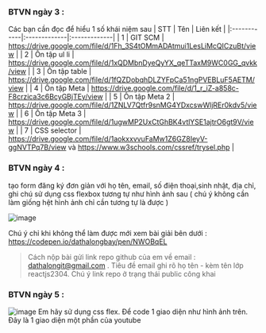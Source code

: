 ### BTVN ngày 3 :
Các bạn cần đọc để hiểu 1 số khái niệm sau
| STT | Tên | Liên kết |
|:------------|:-------------|:-------------|
| 1      |   GIT SCM    |        https://drive.google.com/file/d/1Fh_3S4tOMmADAtmui1LesLiMcQICzuBt/view |
| 2      |    Ôn tập ul li     |          https://drive.google.com/file/d/1xQDMbnDyeQyYX_qeTTaxM9WC0GG_qvkk/view |
| 3      |    Ôn tập table     |          https://drive.google.com/file/d/1fQZDobqhDLZYFpCa51ngPVEBLuF5AETM/view |
| 4      |    Ôn tập Meta     |          https://drive.google.com/file/d/1_r_iZ-a858c-F8crzica3c6BcyGBjTEy/view |
| 5      |    Ôn tập Meta 2     |          https://drive.google.com/file/d/1ZNLV7Qtfr9snMG4YDxcswWljREr0kdv5/view |
| 6      |    Ôn tập Meta 3     |          https://drive.google.com/file/d/1ugwMP2UxCtGhBK4vtlYSE1ajtrO6gt9V/view |
| 7      |    CSS selector     |          https://drive.google.com/file/d/1aokxxvvuFaMw1Z6GZ8IeyV-ggNVTPq7B/view và https://www.w3schools.com/cssref/trysel.php |
### BTVN ngày 4 :
tạo form đăng ký đơn giản với họ tên, email, số điện thoại,sinh nhật, địa chỉ, ghi chú sử dụng css flexbox tương tự như hình ảnh sau ( chú ý không cần làm giống hệt hình ảnh chỉ cần tương tự là được ) 

![image](https://github.com/dathalongbay/react-t2/assets/6966136/42b0310a-38e9-4d65-96a6-9bfec7b0f1af)

Chú ý chỉ khi không thể làm được mới xem bài giải bên dưới :  
https://codepen.io/dathalongbay/pen/NWOBqEL 
> Cách nộp bài gửi link repo github của em về email : dathalongit@gmail.com . Tiêu đề email ghi rõ họ tên - kèm tên lớp reactjs2304. Chú ý link repo ở trạng thái public công khai
### BTVN ngày 5 :
![image](https://github.com/dathalongbay/react-t2/assets/6966136/962807d7-e471-4497-b830-1d049db0c6fc)
Em hãy sử dụng css flex. Để code 1 giao diện như hình ảnh trên. Đây là 1 giao diện một phần của youtube


